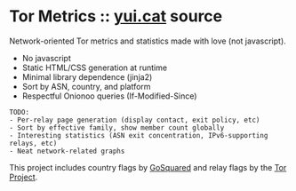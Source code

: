 # Tor Metrics :: [yui.cat](https://yui.cat/) source

Network-oriented Tor metrics and statistics made with love (not javascript).

* No javascript
* Static HTML/CSS generation at runtime
* Minimal library dependence (jinja2)
* Sort by ASN, country, and platform
* Respectful Onionoo queries (If-Modified-Since)

```
TODO:
- Per-relay page generation (display contact, exit policy, etc)
- Sort by effective family, show member count globally
- Interesting statistics (ASN exit concentration, IPv6-supporting relays, etc)
- Neat network-related graphs
```

This project includes country flags by [GoSquared](https://github.com/gosquared/flags) and relay flags by the [Tor Project](https://www.torproject.org/).

